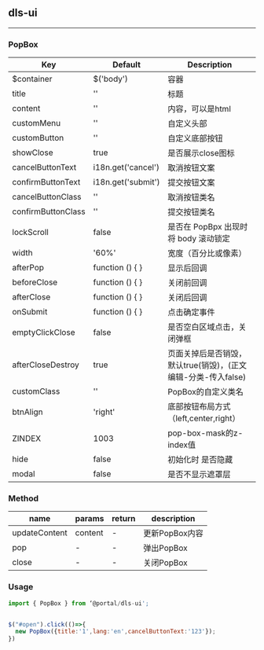 ## dls-ui

---



### PopBox

| Key             | Default | Description                                   |
|-----------------|---------|-----------------------------------------------|
|  $container     |$('body') | 容器 |
|  title     | '' | 标题 |
|  content     | '' |  内容，可以是html  |
|  customMenu     | '' |   自定义头部 |
|  customButton     | '' | 自定义底部按钮 | 
|  showClose     | true | 是否展示close图标 |
|  cancelButtonText  | i18n.get('cancel') | 取消按钮文案 |
|  confirmButtonText | i18n.get('submit') | 提交按钮文案 |
|  cancelButtonClass | '' |  取消按钮类名  |
|  confirmButtonClass  | ''  | 提交按钮类名  |
|  lockScroll     | false  | 是否在 PopBpx 出现时将 body 滚动锁定 |
|  width     | '60%' | 宽度（百分比或像素）  |
|  afterPop     | function () { } | 显示后回调 |
|  beforeClose     | function () { } | 关闭前回调 | 
|  afterClose     | function () { } | 关闭后回调 |
|  onSubmit     | function () { } | 点击确定事件 |
|  emptyClickClose     | false  | 是否空白区域点击，关闭弹框  |
|  afterCloseDestroy     | true | 页面关掉后是否销毁，默认true(销毁)，(正文编辑-分类-传入false) |
|  customClass     | '' | PopBox的自定义类名  |
|  btnAlign     | 'right' |  底部按钮布局方式（left,center,right） |
|  ZINDEX       |  1003   |  pop-box-mask的z-index值  |
|  hide         |   false | 初始化时 是否隐藏 |
|  modal  | false   |  是否不显示遮罩层 |

### Method

| name             | params | return   | description |
|-----------------|---------|---------------|--------------------------------|
|  updateContent  | content |   -   | 更新PopBox内容  |
|  pop            |    -    |   -   | 弹出PopBox     |
|  close          |    -    |   -   | 关闭PopBox     |

### Usage

```javascript
import { PopBox } from ‘@portal/dls-ui';


$("#open").click(()=>{
  new PopBox({title:'1',lang:'en',cancelButtonText:'123'});
})
```




